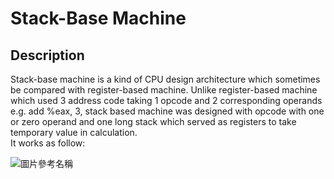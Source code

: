 # **Stack-Base Machine**
## Description
Stack-base machine is a kind of CPU design architecture which sometimes be compared with register-based machine. Unlike register-based machine which used 3 address code taking 1 
opcode and 2 corresponding operands e.g. add %eax, 3, stack based machine was designed with opcode with one or zero operand and one long stack which served as registers to take 
temporary value in calculation.  
It works as follow:


![圖片參考名稱](https://drive.google.com/file/d/174ipqs3_4SaQ3DEYuln0WZzYvrt1drmP/view "Logo")
